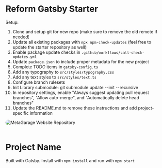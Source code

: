 # Reform Gatsby Starter

Setup:

1. Clone and setup git for new repo (make sure to remove the old remote if needed)
2. Update all existing packages with `npx npm-check-updates` (feel free to update the starter repository as well)
3. Enable package update checks in `.github/workflows/call-check-updates.yml`
4. Update `package.json` to include proper metadata for the new project
5. Complete TODO items in `gatsby-config.ts`
6. Add any typography to `src/styles/typography.css`
7. Add any text styles to `src/styles/text.ts`
8. Configure branch rulesets
9. Init Library submodule: git submodule update --init --recursive
10. In repository settings, enable "Always suggest updating pull request branches", "Allow auto-merge", and "Automatically delete head branches"
11. Update the README.md to remove these instructions and add project-specific information

<!-- Repository Cover -->
<img src="https://picsum.photos/1600/900" alt="MetaGarage Website Repository" wsidth="100%" style="border-radius: 50px">
<br><br>

# Project Name

Built with Gatsby. Install with `npm install` and run with `npm start`
